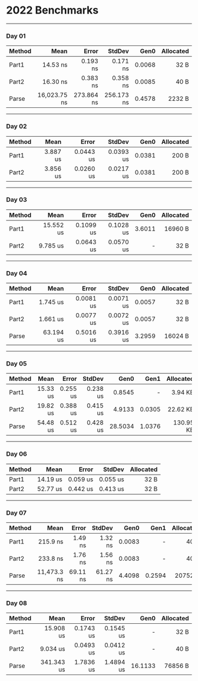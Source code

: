 # 2022 Benchmarks
---
### Day 01
| Method |         Mean |      Error |     StdDev |   Gen0 | Allocated |
|------- |-------------:|-----------:|-----------:|-------:|----------:|
|  Part1 |     14.53 ns |   0.193 ns |   0.171 ns | 0.0068 |      32 B |
|  Part2 |     16.30 ns |   0.383 ns |   0.358 ns | 0.0085 |      40 B |
|  Parse | 16,023.75 ns | 273.864 ns | 256.173 ns | 0.4578 |    2232 B |
---
### Day 02
| Method |     Mean |     Error |    StdDev |   Gen0 | Allocated |
|------- |---------:|----------:|----------:|-------:|----------:|
|  Part1 | 3.887 us | 0.0443 us | 0.0393 us | 0.0381 |     200 B |
|  Part2 | 3.856 us | 0.0260 us | 0.0217 us | 0.0381 |     200 B |
---
### Day 03
| Method |      Mean |     Error |    StdDev |   Gen0 | Allocated |
|------- |----------:|----------:|----------:|-------:|----------:|
|  Part1 | 15.552 us | 0.1099 us | 0.1028 us | 3.6011 |   16960 B |
|  Part2 |  9.785 us | 0.0643 us | 0.0570 us |      - |      32 B |
---
### Day 04
| Method |      Mean |     Error |    StdDev |   Gen0 | Allocated |
|------- |----------:|----------:|----------:|-------:|----------:|
|  Part1 |  1.745 us | 0.0081 us | 0.0071 us | 0.0057 |      32 B |
|  Part2 |  1.661 us | 0.0077 us | 0.0072 us | 0.0057 |      32 B |
|  Parse | 63.194 us | 0.5016 us | 0.3916 us | 3.2959 |   16024 B |
---
### Day 05
| Method |     Mean |    Error |   StdDev |    Gen0 |   Gen1 | Allocated |
|------- |---------:|---------:|---------:|--------:|-------:|----------:|
|  Part1 | 15.33 us | 0.255 us | 0.238 us |  0.8545 |      - |   3.94 KB |
|  Part2 | 19.82 us | 0.388 us | 0.415 us |  4.9133 | 0.0305 |  22.62 KB |
|  Parse | 54.48 us | 0.512 us | 0.428 us | 28.5034 | 1.0376 | 130.95 KB |
---
### Day 06
| Method |     Mean |    Error |   StdDev | Allocated |
|------- |---------:|---------:|---------:|----------:|
|  Part1 | 14.19 us | 0.059 us | 0.055 us |      32 B |
|  Part2 | 52.77 us | 0.442 us | 0.413 us |      32 B |
---
### Day 07
| Method |        Mean |    Error |   StdDev |   Gen0 |   Gen1 | Allocated |
|------- |------------:|---------:|---------:|-------:|-------:|----------:|
|  Part1 |    215.9 ns |  1.49 ns |  1.32 ns | 0.0083 |      - |      40 B |
|  Part2 |    233.8 ns |  1.76 ns |  1.56 ns | 0.0083 |      - |      40 B |
|  Parse | 11,473.3 ns | 69.11 ns | 61.27 ns | 4.4098 | 0.2594 |   20752 B |
---
### Day 08
| Method |       Mean |     Error |    StdDev |    Gen0 | Allocated |
|------- |-----------:|----------:|----------:|--------:|----------:|
|  Part1 |  15.908 us | 0.1743 us | 0.1545 us |       - |      32 B |
|  Part2 |   9.034 us | 0.0493 us | 0.0412 us |       - |      40 B |
|  Parse | 341.343 us | 1.7836 us | 1.4894 us | 16.1133 |   76856 B |